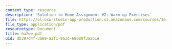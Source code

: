 ```yaml
---
content_type: resource
description: 'Solution to Home Assignment #2: Warm-up Exercises'
file: https://ol-ocw-studio-app-production.s3.amazonaws.com/courses/16-20-structural-mechanics-fall-2002/db397d4f3a89a2f19a3d68080f3a2b1e_ha2we.pdf
file_type: application/pdf
resourcetype: Document
title: ha2we.pdf
uid: db397d4f-3a89-a2f1-9a3d-68080f3a2b1e
---
```

